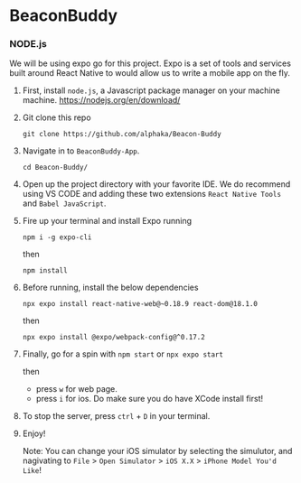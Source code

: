 # BeaconBuddy

### NODE.js
We will be using expo go for this project. Expo is a set of tools and services built around React Native to would allow us to write a mobile app on the fly.

1. First, install `node.js`, a Javascript package manager on your machine machine. https://nodejs.org/en/download/
2. Git clone this repo
  
    ```
    git clone https://github.com/alphaka/Beacon-Buddy
    ```
3. Navigate in to `BeaconBuddy-App`. 
    ```
    cd Beacon-Buddy/
    ```
4. Open up the project directory with your favorite IDE. 
   We do recommend using VS CODE and adding these two extensions `React Native Tools` and `Babel JavaScript`.
5. Fire up your terminal and install Expo running
    ```
    npm i -g expo-cli
    ```
    then
    ```
    npm install
    ```
6. Before running, install the below dependencies
    ```
    npx expo install react-native-web@~0.18.9 react-dom@18.1.0
    ```
    then
    ```
    npx expo install @expo/webpack-config@^0.17.2
    ```
7. Finally, go for a spin with
    ```npm start``` or ```npx expo start```
    
      then 
      - press `w` for web page.
      - press `i` for ios. Do make sure you do have XCode install first!
8. To stop the server, press `ctrl` + `D` in your terminal.

9. Enjoy!


    Note: You can change your iOS simulator by selecting the simulutor, and nagivating to `File` > `Open Simulator` > `iOS X.X` > `iPhone Model You'd Like`!

